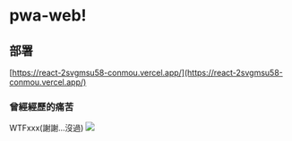 # pwa-web!

## 部署
[https://react-2svgmsu58-conmou.vercel.app/](https://react-2svgmsu58-conmou.vercel.app/)

### 曾經經歷的痛苦
WTFxxx(謝謝...沒過)
![](https://i.imgur.com/o4l9SXB.jpg)

